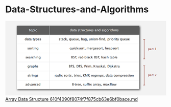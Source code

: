 # Data-Structures-and-Algorithms
![Alt text](image.png)
[Array Data Structure 610f4090f8074f7f875cb63e6bf0bace.md](https://github.com/suhas275/Data-Structures-and-Algorithms/files/13672101/Array.Data.Structure.610f4090f8074f7f875cb63e6bf0bace.md)
